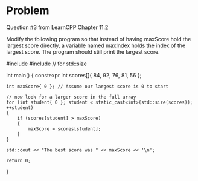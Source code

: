 
# Problem

Question #3 from LearnCPP Chapter 11.2

Modify the following program so that instead of having maxScore hold the largest score directly, a variable named maxIndex holds the index of the largest score. The program should still print the largest score.

#include <iostream>
#include <iterator> // for std::size

int main()
{
    constexpr int scores[]{ 84, 92, 76, 81, 56 };

    int maxScore{ 0 }; // Assume our largest score is 0 to start

    // now look for a larger score in the full array
    for (int student{ 0 }; student < static_cast<int>(std::size(scores)); ++student)
    {
        if (scores[student] > maxScore)
        {
            maxScore = scores[student];
        }
    }

    std::cout << "The best score was " << maxScore << '\n';

    return 0;
}